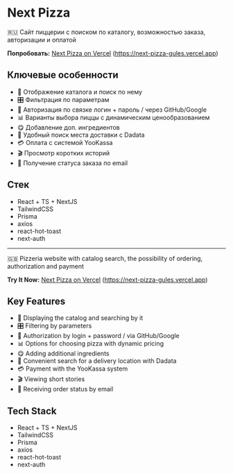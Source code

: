 # Next Pizza

🇷🇺 Сайт пиццерии с поиском по каталогу, возможностью заказа, авторизации и оплатой

**Попробовать:** [Next Pizza on Vercel](https://next-pizza-gules.vercel.app) (https://next-pizza-gules.vercel.app)

## Ключевые особенности

-   🔎 Отображение каталога и поиск по нему
-   🎛️ Фильтрация по параметрам
-   🔑 Авторизация по связке логин + пароль / через GitHub/Google
-   📊 Варианты выбора пиццы с динамическим ценообразованием
-   😋 Добавление доп. ингредиентов
-   📍 Удобный поиск места доставки с Dadata
-   💳 Оплата с системой YooKassa
-   🎬 Просмотр коротких историй
-   📧 Получение статуса заказа по email

## Стек

-   React + TS + NextJS
-   TailwindCSS
-   Prisma
-   axios
-   react-hot-toast
-   next-auth

---

🇬🇧 Pizzeria website with catalog search, the possibility of ordering, authorization and payment

**Try It Now:** [Next Pizza on Vercel](https://next-pizza-gules.vercel.app) (https://next-pizza-gules.vercel.app)

## Key Features

-   🔎 Displaying the catalog and searching by it
-   🎛️ Filtering by parameters
-   🔑 Authorization by login + password / via GitHub/Google
-   📊 Options for choosing pizza with dynamic pricing
-   😋 Adding additional ingredients
-   📍 Convenient search for a delivery location with Dadata
-   💳 Payment with the YooKassa system
-   🎬 Viewing short stories
-   📧 Receiving order status by email

## Tech Stack

-   React + TS + NextJS
-   TailwindCSS
-   Prisma
-   axios
-   react-hot-toast
-   next-auth
